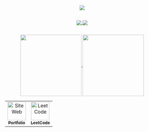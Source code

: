 

<div align="center" style="display: place-content: center;">
 <img src="https://github.com/user-attachments/assets/0919b9f6-643d-48a5-940f-66c1ba6ce698" alt="" /><br>
 <img src="https://github.com/user-attachments/assets/db77d00f-b83a-4095-9344-b1bc34137820" alt="" /><br>



 <!-- Currently -->
 <img src="https://github.com/user-attachments/assets/90f8d0f1-163b-446f-91f6-d2b8a7598187" alt="" /> <br>
 
<a href="https://github.com/monsieurCanard/libASM">
  <img align="center" src="https://github-readme-stats.vercel.app/api/pin/?username=monsieurCanard&repo=libASM&theme=moltack" />
</a>
<!--
<a href="https://github.com/Luma-3/ft_transcendence">
  <img align="center" src="https://github-readme-stats.vercel.app/api/pin/?username=monsieurCanard&repo=ft_transcendence" />
</a>
-->
<br>
<br>

 <!--Latest -->
 <img src="https://github.com/user-attachments/assets/c9187600-aa73-4a92-90c1-148ccfb2bf09" alt="" /><br>
 <a href="https://github.com/monsieurCanard/inception">
  <img align="center" src="https://github-readme-stats.vercel.app/api/pin/?username=monsieurCanard&repo=inception&theme=moltack" />
</a>
 <a href="https://github.com/monsieurCanard/cub3d">
  <img align="center" src="https://github-readme-stats.vercel.app/api/pin/?username=monsieurCanard&repo=cub3d&theme=moltack" />
</a>

 <img src="https://github.com/user-attachments/assets/a705aa22-7913-4e5c-973c-9886804fffee" alt="" /><br><br>
  <a href="https://github.com/monsieurCanard/Inception">
  <img height=200 align="center" src="https://github-readme-stats.vercel.app/api?username=monsieurCanard&theme=moltack" />
</a>
<a href="https://github.com/anuraghazra/convoychat">
  <img height=200 align="center" src="https://github-readme-stats.vercel.app/api/top-langs?username=monsieurCanard&layout=compact&langs_count=8&card_width=100&theme=moltack" />
</a>
<table>
  <tr>
    <td align="center">
      <a href="https://me.duckiverse.com" target="_blank">
        <img src="https://github.com/user-attachments/assets/0b9baf1b-a09a-4412-bfeb-0fd637f6bb2d" 
             alt="Site Web" 
             height="60"/>
        <br>
        <sub><b>Portfolio</b></sub>
      </a>
    </td>
    <td align="center">
      <a href="https://leetcode.com/u/monsieurcanard/" target="_blank">
        <img src="https://github.com/user-attachments/assets/d3547c74-be66-40fd-bb80-63e724c89044" 
             alt="LeetCode" 
             height="60"/>
        <br>
        <sub><b>LeetCode</b></sub>
      </a>
    </td>
  </tr>
</table>
<!-- Footer -->
 <img src="https://github.com/user-attachments/assets/99684898-713d-4555-b476-efc028dc2f67" alt="" />
</div>

